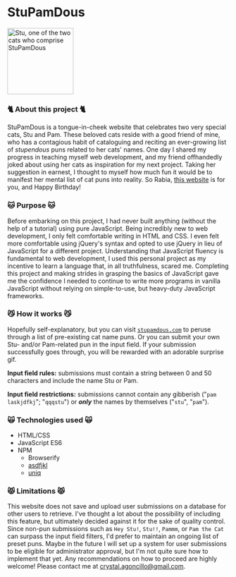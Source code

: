 # StuPamDous

<img src="https://i.ibb.co/sqc2L5F/7.png" alt="Stu, one of the two cats who comprise StuPamDous" style="max-width: 100%;" height="150">

### 🐈 About this project 🐈

StuPamDous is a tongue-in-cheek website that celebrates two very special cats, Stu and Pam. These beloved cats reside with a good friend of mine, who has a contagious habit of cataloguing and reciting an ever-growing list of *stupendous* puns related to her cats' names. One day I shared my progress in teaching myself web development, and my friend offhandedly joked about using her cats as inspiration for my next project. Taking her suggestion in earnest, I thought to myself how much fun it would be to manifest her mental list of cat puns into reality. So Rabia, [this website](https://stupamdous.com/) is for you, and Happy Birthday!

### 🐱 Purpose 🐱
Before embarking on this project, I had never built anything (without the help of a tutorial) using pure JavaScript. Being incredibly new to web development, I only felt comfortable writing in HTML and CSS. I even felt more comfortable using jQuery's syntax and opted to use jQuery in lieu of JavaScript for a different project. Understanding that JavaScript fluency is fundamental to web development, I used this personal project as my incentive to learn a language that, in all truthfulness, scared me. Completing this project and making strides in grasping the basics of JavaScript gave me the confidence I needed to continue to write more programs in vanilla JavaScript without relying on simple-to-use, but heavy-duty JavaScript frameworks.

### 😼 How it works 😼
Hopefully self-explanatory, but you can visit [`stupamdous.com`](https://stupamdous.com/) to peruse through a list of pre-existing cat name puns. Or you can submit your own Stu- and/or Pam-related pun in the input field. If your submission successfully goes through, you will be rewarded with an adorable surprise gif.

**Input field rules:** submissions must contain a string between 0 and 50 characters and include the name Stu or Pam. 

**Input field restrictions:** submissions cannot contain any gibberish ("`pam laskjdfkj`"; "`qqqstu`") or ***only*** the names by themselves ("`stu`", "`pam`").

### 🙀 Technologies used 🙀

- HTML/CSS
- JavaScript ES6
- NPM
  - Browserify
  - [asdfjkl](https://www.npmjs.com/package/asdfjkl)
  - [uniq](https://www.npmjs.com/package/uniq)

### 😾 Limitations 😾
This website does not save and upload user submissions on a database for other users to retrieve. I've thought a lot about the possibility of including this feature, but ultimately decided against it for the sake of quality control. Since non-pun submissions such as `Hey Stu!`, `Stu!!`, `Pammm`, or `Pam the Cat` can surpass the input field filters, I'd prefer to maintain an ongoing list of preset puns. Maybe in the future I will set up a system for user submissions to be eligible for administrator approval, but I'm not quite sure how to implement that yet. Any recommendations on how to proceed are highly welcome! Please contact me at crystal.agoncillo@gmail.com.
